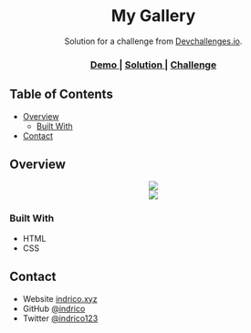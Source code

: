 <!-- Please update value in the {}  -->

<h1 align="center">My Gallery</h1>

<div align="center">
   Solution for a challenge from  <a href="http://devchallenges.io" target="_blank">Devchallenges.io</a>.
</div>

<div align="center">
  <h3>
    <a href="https://indrico-my-gallery.netlify.app/">
      Demo
    </a>
    <span> | </span>
    <a href="https://devchallenges.io/solutions/zy4d0lNuT7NTmWe1bjA7">
      Solution
    </a>
    <span> | </span>
    <a href="https://devchallenges.io/challenges/gcbWLxG6wdennelX7b8I">
      Challenge
    </a>
  </h3>
</div>

<!-- TABLE OF CONTENTS -->

## Table of Contents

- [Overview](#overview)
  - [Built With](#built-with)
- [Contact](#contact)

<!-- OVERVIEW -->

## Overview

<div align="center"><img src="https://indrico-my-gallery.netlify.app/desktop-screenshoot.png"></div>
<div align="center"><img src="https://indrico-my-gallery.netlify.app/mobile-screenshoot.png"></div>

### Built With
- HTML
- CSS

## Contact
- Website [indrico.xyz](https://indrico.xyz)
- GitHub [@indrico](https://github.com/indrico)
- Twitter [@indrico123](https://twitter.com/indrico123)
